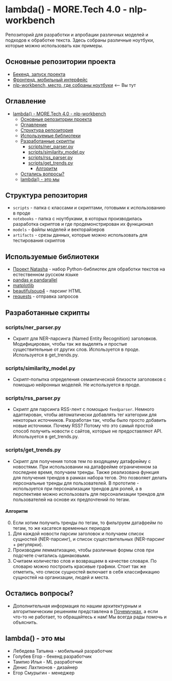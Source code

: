 # lambda() -  MORE.Tech 4.0 - nlp-workbench

Репозиторий для разработки и апробации различных моделей и подходов к обработке текста. Здесь собраны различные ноутбуки, которые можно использовать как примеры.

<!-- Для функциональной части проекта обратитесь к репозиторию [бекенда](). -->

## Основные репозитории проекта

- [Бекенд, запуск проекта](https://github.com/LambdaVTB/backend-bundle)
- [Фронтенд, мобильный интерфейс](https://github.com/LambdaVTB/flutter-frontend)
- [nlp-workbench, место, где собраны ноутбуки](https://github.com/LambdaVTB/nlp-workbench) <-- Вы тут

## Оглавление

- [lambda() -  MORE.Tech 4.0 - nlp-workbench](#lambda----moretech-40---nlp-workbench)
  - [Основные репозитории проекта](#основные-репозитории-проекта)
  - [Оглавление](#оглавление)
  - [Структура репозитория](#структура-репозитория)
  - [Используемые библиотеки](#используемые-библиотеки)
  - [Разработанные скрипты](#разработанные-скрипты)
    - [scripts/ner_parser.py](#scriptsner_parserpy)
    - [scripts/similarity_model.py](#scriptssimilarity_modelpy)
    - [scripts/rss_parser.py](#scriptsrss_parserpy)
    - [scripts/get_trends.py](#scriptsget_trendspy)
      - [Алгоритм](#алгоритм)
  - [Остались вопросы?](#остались-вопросы)
  - [lambda() - это мы](#lambda---это-мы)

## Структура репозитория

- `scripts` - папка с классами и скриптами, готовыми к использованию в проде
- `notebooks` - папка с ноутбуками, в которых производилась разработка скриптов и где продемонстрирован их функционал
- `models` - файлы моделей и векторайзеров
- `artifacts` - срезы данных, которые можно использовать для тестирования скриптов

## Используемые библиотеки

- [Проект Natasha](https://natasha.github.io/) - набор Python-библиотек для обработки текстов на естественном русском языке
- [pandas и pandarallel](https://pandas.pydata.org/)
- [matplotlib](https://matplotlib.org/)
- [beautifulsoup4](https://www.crummy.com/software/BeautifulSoup/bs4/doc/) - парсинг HTML
- [requests](https://requests.readthedocs.io/en/master/) - отправка запросов

## Разработанные скрипты

### scripts/ner_parser.py

- Скрипт для NER-парсинга (Named Entity Recognition) заголовков. Модифицирован, чтобы так же выделять и простые существительные от других слов. Используется в проде. Используется в get_trends.py.

### scripts/similarity_model.py

- Скрипт-попытка определения семантической близости заголовков с помощью нейронных моделей. Не используется в проде.

### scripts/rss_parser.py

- Скрипт для парсинга RSS-лент с помощью `feedparser`. Немного адаптирован, чтобы автоматически добавлять тег категории для некоторых источников. Разработан так, чтобы было просто добавить новые источники. Почему RSS? Потому что это самый простой способ получить новости с сайтов, которые не предоставляют API. Используется в get_trends.py.

### scripts/get_trends.py

- Скрипт для получения топов тем по входящему датафрейму с новостями. При использовании на датафрейме ограниченном за последнее время, получаем тренды. Также реализована функция для получения трендов в рамках
набора тегов. Это позволяет делать персональные тренды для пользователей. В прототипе - используется при персонализации трендов для ролей, а в перспективе можно использовать для персонализации трендов для пользователей на основе их предпочтений по тегам.

#### Алгоритм

0. Если хотим получить тренды по тегам, то фильтруем датафрейм по тегам, то же касатеся временных периодов
1. Для каждой новости парсим заголовок и получаем список сущностей (NER-парсинг), и список существительных (NER-парсинг + регулярки).
2. Производим лемматизацию, чтобы различные формы слов при подсчете считались одинаковыми.
3. Считаем количество слов и возвращаем в качестве словаря. По словарю можно построить красивые графики. Стоит так же отметить, что список сущностей включает в себя классификацию сущностей на организации, людей и места.

<!-- 3. Считаем TF-IDF для каждого слова в каждой новости. -->
<!-- 4. Отбрасываем слова, которые встречаются во всех новостях (по умолчанию, можно настроить). -->

## Остались вопросы?

- Дополнительная информация по нашим архитектурным и алгоритмическим решениям представлена в [Почемучках](README_whys.md), а если что-то не работает, то обращайтесь к нам! Мы всегда рады помочь и объяснить.

## lambda() - это мы

- Лебедева Татьяна - мобильный разработчик
- Голубев Егор - бекенд разработчик
- Тампио Илья - ML разработчик
- Денис Лахтионов - дизайнер
- Егор Смурыгин - менеджер
